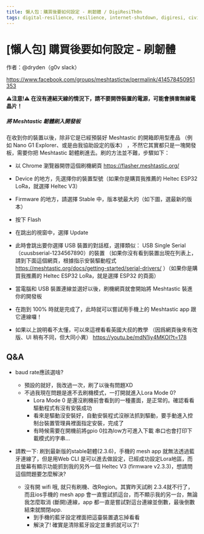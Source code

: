 ```yaml
---
title: 懶人包：購買後要如何設定 - 刷韌體 / DigiResiTh0n
tags: digital-resilience, resilience, internet-shutdown, digiresi, civil-defense, 民防, 數位韌性松, DigiResiTh0n, hackathon, meshtastic, mesh, lora
---
```


# [懶人包] 購買後要如何設定 - 刷韌體

作者：@dryden（g0v slack）

https://www.facebook.com/groups/meshtastictw/permalink/414578450951353

**⚠️注意!⚠️ 在沒有連結天線的情況下，請不要開啓裝置的電源，可能會損害無線電晶片！**

##### 將 Meshtastic 韌體刷入開發板

在收到你的裝置以後，除非它是已經預裝好 Meshtastic 的開箱即用型產品 （例如 Nano G1 Explorer、或是由我協助設定的版本） ，不然它其實都只是一塊開發板，需要你把 Meshtastic 韌體刷進去。刷的方法並不難，步驟如下：

-   以 Chrome 瀏覽器開啓這個刷機網頁 https://flasher.meshtastic.org/
    
-   Device 的地方，先選擇你的裝置型號（如果你是購買我推薦的 Heltec ESP32 LoRa，就選擇 Heltec V3）
    
-   Firmware 的地方，請選擇 Stable 中，版本號最大的（如下圖，選最新的版本）
    
-   按下 Flash
    
-   在跳出的視窗中，選擇 Update
    
-   此時會跳出要你選擇 USB 裝置的對話框，選擇類似： USB Single Serial （cuusbserial-1234567890）的裝置 （如果你沒有看到裝置出現在列表上，請到下面這個網頁，根據指示安裝驅動程式 https://meshtastic.org/docs/getting-started/serial-drivers/ ）（如果你是購買我推薦的 Heltec ESP32 LoRa，就是選擇 ESP32 的頁面）
    
-   當電腦和 USB 裝置連線並選好以後，刷機網頁就會開始將 Meshtastic 裝進你的開發板
    
-   在跑到 100% 時就是完成了，此時就可以嘗試用手機上的 Meshtastic app 跟它連線囉！
    
-   如果以上說明看不太懂，可以來這裡看看英國大叔的教學 （因爲網頁後來有改版、UI 稍有不同，但大同小異） https://youtu.be/mdN1iy4MKOI?t=178

## Q&A

- baud rate應該選啥?
    - 預設的就好，我改過一次，刷了以後有問題XD
    - 不過我現在問題是進不去刷機模式，一打開就進入Lora Mode 0?
        - Lora Mode 0 是還沒刷機前會看到的一種畫面，是正常的。確認看看驅動程式有沒有安裝成功
        - 看來是驅動沒安裝好，自動安裝程式沒辦法抓到驅動，要手動進入控制台裝置管理員裡面指定安裝，完成了
        - 有時候需要在開機前將gpio 0拉為low方可進入下載 串口也會打印下載模式的字串…

- 請教一下: 刷到最新版的stable韌體(2.3.6)，手機的 mesh app 就無法透過藍牙連線了，但是用Web CLI 是可以進去做設定，已經成功設定Lora地區，而且螢幕有顯示功能抓到我的另外一個 Heltec V3 (firmware v2.3.3)，想請問這個問題要怎麼解決?
    - 沒有開 wifi 哦, 就只有刷機、改Region。其實昨天試刷 2.3.4就不行了，而且ios手機的 mesh app 會一直嘗試抓這台，而不顯示我的另一台，無論我怎麼取消 (斷開)連線，app 都一直是嘗試對這台連線並倒數，最後倒數結束就關閉app.
        - 到手機的藍牙設定裡面把這臺裝置遺忘掉看看
        - 解決了! 確實是清除藍牙設定並重抓就可以了!
